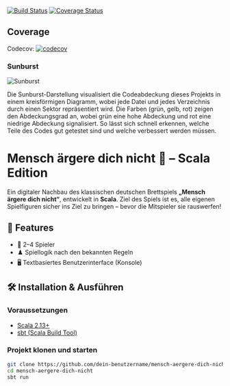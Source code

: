 [![Build Status](https://app.travis-ci.com/LaythAnna/MAEDN.svg?token=e43oQMmxLaw5MryLeqwP&branch=main)](https://app.travis-ci.com/LaythAnna/MAEDN)
[![Coverage Status](https://coveralls.io/repos/github/annaznvc/MAEDN/badge.svg?branch=TestWorkflow)](https://coveralls.io/github/annaznvc/MAEDN?branch=TestWorkflow)

## Coverage

Codecov: [![codecov](https://codecov.io/github/annaznvc/MAEDN/graph/badge.svg?token=1RD2DIMUZK)](https://codecov.io/github/annaznvc/MAEDN)

### Sunburst

![Sunburst](https://codecov.io/gh/annaznvc/MAEDN/graphs/sunburst.svg?token=1RD2DIMUZK)

Die Sunburst-Darstellung visualisiert die Codeabdeckung dieses Projekts in einem kreisförmigen Diagramm, wobei jede Datei und jedes Verzeichnis durch einen Sektor repräsentiert wird. Die Farben (grün, gelb, rot) zeigen den Abdeckungsgrad an, wobei grün eine hohe Abdeckung und rot eine niedrige Abdeckung signalisiert. So lässt sich schnell erkennen, welche Teile des Codes gut getestet sind und welche verbessert werden müssen.



# Mensch ärgere dich nicht 🎲 – Scala Edition

Ein digitaler Nachbau des klassischen deutschen Brettspiels **„Mensch ärgere dich nicht“**, entwickelt in **Scala**. Ziel des Spiels ist es, alle eigenen Spielfiguren sicher ins Ziel zu bringen – bevor die Mitspieler sie rauswerfen!

## 📌 Features

- 👥 2–4 Spieler
- ♟️ Spiellogik nach den bekannten Regeln
- 🖥️ Textbasiertes Benutzerinterface (Konsole)

## 🛠️ Installation & Ausführen

### Voraussetzungen

- [Scala 2.13+](https://www.scala-lang.org/)
- [sbt (Scala Build Tool)](https://www.scala-sbt.org/)

### Projekt klonen und starten

```bash
git clone https://github.com/dein-benutzername/mensch-aergere-dich-nicht.git
cd mensch-aergere-dich-nicht
sbt run
